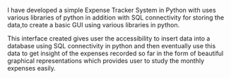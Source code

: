 I have developed a simple Expense Tracker System in Python with uses various libraries of python in addition with SQL connectivity for storing the data,to create a basic GUI using various libraries in python.

This interface created gives user the accessibility to insert data into a database using SQL connectivity in python and then eventually use this data to get insight of the expenses recorded so far in the form of beautiful graphical representations which provides user to study the monthly expenses easily.
